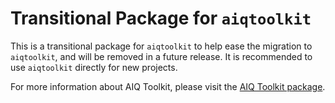 <!--
SPDX-FileCopyrightText: Copyright (c) 2025, NVIDIA CORPORATION & AFFILIATES. All rights reserved.
SPDX-License-Identifier: Apache-2.0

Licensed under the Apache License, Version 2.0 (the "License");
you may not use this file except in compliance with the License.
You may obtain a copy of the License at

http:/www.apache.org/licenses/LICENSE-2.0

Unless required by applicable law or agreed to in writing, software
distributed under the License is distributed on an "AS IS" BASIS,
WITHOUT WARRANTIES OR CONDITIONS OF ANY KIND, either express or implied.
See the License for the specific language governing permissions and
limitations under the License.
-->

# Transitional Package for `aiqtoolkit`
This is a transitional package for `aiqtoolkit` to help ease the migration to `aiqtoolkit`, and will be removed in a future release. It is recommended to use `aiqtoolkit` directly for new projects.

For more information about AIQ Toolkit, please visit the [AIQ Toolkit package](https://pypi.org/project/aiqtoolkit/).
